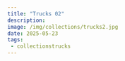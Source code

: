```yaml
---
title: "Trucks 02"
description: 
image: /img/collections/trucks2.jpg
date: 2025-05-23
tags: 
 - collectionstrucks
---
```


